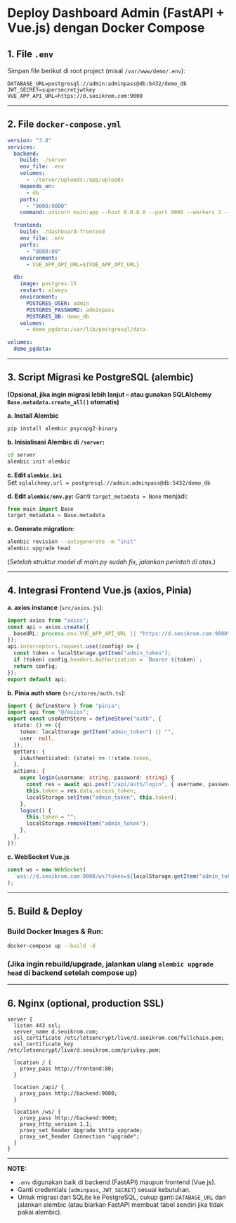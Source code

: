 # Deploy Dashboard Admin (FastAPI + Vue.js) dengan Docker Compose

## 1. File `.env`
Simpan file berikut di root project (misal `/var/www/demo/.env`):

```dotenv
DATABASE_URL=postgresql://admin:adminpass@db:5432/demo_db
JWT_SECRET=supersecretjwtkey
VUE_APP_API_URL=https://d.seoikrom.com:9000
```

---

## 2. File `docker-compose.yml`
```yaml
version: "3.8"
services:
  backend:
    build: ./server
    env_file: .env
    volumes:
      - ./server/uploads:/app/uploads
    depends_on:
      - db
    ports:
      - "9000:9000"
    command: uvicorn main:app --host 0.0.0.0 --port 9000 --workers 2 --proxy-headers

  frontend:
    build: ./dashboard-frontend
    env_file: .env
    ports:
      - "8080:80"
    environment:
      - VUE_APP_API_URL=${VUE_APP_API_URL}

  db:
    image: postgres:15
    restart: always
    environment:
      POSTGRES_USER: admin
      POSTGRES_PASSWORD: adminpass
      POSTGRES_DB: demo_db
    volumes:
      - demo_pgdata:/var/lib/postgresql/data

volumes:
  demo_pgdata:
```

---

## 3. Script Migrasi ke PostgreSQL (alembic)
**(Opsional, jika ingin migrasi lebih lanjut – atau gunakan SQLAlchemy `Base.metadata.create_all()` otomatis)**

**a. Install Alembic**
```bash
pip install alembic psycopg2-binary
```

**b. Inisialisasi Alembic di `/server`:**
```bash
cd server
alembic init alembic
```

**c. Edit `alembic.ini`**  
Set `sqlalchemy.url = postgresql://admin:adminpass@db:5432/demo_db`

**d. Edit `alembic/env.py`:**
Ganti `target_metadata = None` menjadi:
```python
from main import Base
target_metadata = Base.metadata
```

**e. Generate migration:**
```bash
alembic revision --autogenerate -m "init"
alembic upgrade head
```
(*Setelah struktur model di main.py sudah fix, jalankan perintah di atas.*)

---

## 4. Integrasi Frontend Vue.js (axios, Pinia)

**a. axios instance** (`src/axios.js`):
```typescript
import axios from "axios";
const api = axios.create({
  baseURL: process.env.VUE_APP_API_URL || "https://d.seoikrom.com:9000",
});
api.interceptors.request.use((config) => {
  const token = localStorage.getItem("admin_token");
  if (token) config.headers.Authorization = `Bearer ${token}`;
  return config;
});
export default api;
```

**b. Pinia auth store** (`src/stores/auth.ts`):
```typescript
import { defineStore } from "pinia";
import api from "@/axios";
export const useAuthStore = defineStore("auth", {
  state: () => ({
    token: localStorage.getItem("admin_token") || "",
    user: null,
  }),
  getters: {
    isAuthenticated: (state) => !!state.token,
  },
  actions: {
    async login(username: string, password: string) {
      const res = await api.post("/api/auth/login", { username, password });
      this.token = res.data.access_token;
      localStorage.setItem("admin_token", this.token);
    },
    logout() {
      this.token = "";
      localStorage.removeItem("admin_token");
    },
  },
});
```

**c. WebSocket Vue.js**
```typescript
const ws = new WebSocket(
  `wss://d.seoikrom.com:9000/ws?token=${localStorage.getItem("admin_token")}`
);
```

---

## 5. Build & Deploy

### Build Docker Images & Run:
```bash
docker-compose up --build -d
```

### (Jika ingin rebuild/upgrade, jalankan ulang `alembic upgrade head` di backend setelah compose up)

---

## 6. Nginx (optional, production SSL)
```nginx
server {
  listen 443 ssl;
  server_name d.seoikrom.com;
  ssl_certificate /etc/letsencrypt/live/d.seoikrom.com/fullchain.pem;
  ssl_certificate_key /etc/letsencrypt/live/d.seoikrom.com/privkey.pem;

  location / {
    proxy_pass http://frontend:80;
  }

  location /api/ {
    proxy_pass http://backend:9000;
  }

  location /ws/ {
    proxy_pass http://backend:9000;
    proxy_http_version 1.1;
    proxy_set_header Upgrade $http_upgrade;
    proxy_set_header Connection "upgrade";
  }
}
```

---

**NOTE:**  
- `.env` digunakan baik di backend (FastAPI) maupun frontend (Vue.js).
- Ganti credentials (`adminpass`, `JWT_SECRET`) sesuai kebutuhan.
- Untuk migrasi dari SQLite ke PostgreSQL, cukup ganti `DATABASE_URL` dan jalankan alembic (atau biarkan FastAPI membuat tabel sendiri jika tidak pakai alembic).